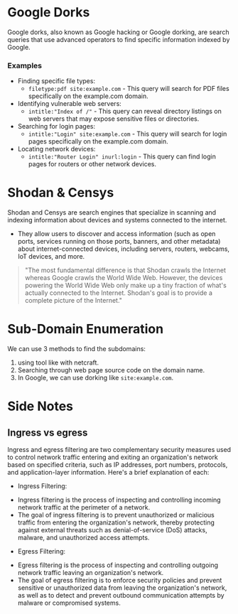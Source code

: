 # Google Dorks
Google dorks, also known as Google hacking or Google dorking, are search queries that use advanced operators to find specific information indexed by Google. 
### Examples
- Finding specific file types:
  + `filetype:pdf site:example.com` - This query will search for PDF files specifically on the example.com domain.
- Identifying vulnerable web servers:
  + `intitle:"Index of /"` - This query can reveal directory listings on web servers that may expose sensitive files or directories.
- Searching for login pages:
  + `intitle:"Login" site:example.com` - This query will search for login pages specifically on the example.com domain.
- Locating network devices:
  + `intitle:"Router Login" inurl:login` - This query can find login pages for routers or other network devices.

# Shodan & Censys
Shodan and Censys are search engines that specialize in scanning and indexing information about devices and systems connected to the internet.

- They allow users to discover and access information (such as open ports, services running on those ports, banners, and other metadata) about internet-connected devices, including servers, routers, webcams, IoT devices, and more.

> "The most fundamental difference is that Shodan crawls the Internet whereas Google crawls the World Wide Web. However, the devices powering the World Wide Web only make up a tiny fraction of what's actually connected to the Internet. Shodan's goal is to provide a complete picture of the Internet."

# Sub-Domain Enumeration
We can use 3 methods to find the subdomains:
1. using tool like with netcraft.
2. Searching through web page source code on the domain name.
3. In Google, we can use dorking like `site:example.com`.


# Side Notes
## Ingress vs egress 
Ingress and egress filtering are two complementary security measures used to control network traffic entering and exiting an organization's network based on specified criteria, such as IP addresses, port numbers, protocols, and application-layer information. Here's a brief explanation of each:

- Ingress Filtering:
 + Ingress filtering is the process of inspecting and controlling incoming network traffic at the perimeter of a network.
 + The goal of ingress filtering is to prevent unauthorized or malicious traffic from entering the organization's network, thereby protecting against external threats such as denial-of-service (DoS) attacks, malware, and unauthorized access attempts.

- Egress Filtering:
 + Egress filtering is the process of inspecting and controlling outgoing network traffic leaving an organization's network.
 + The goal of egress filtering is to enforce security policies and prevent sensitive or unauthorized data from leaving the organization's network, as well as to detect and prevent outbound communication attempts by malware or compromised systems.
